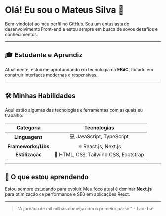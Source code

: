 # Olá! Eu sou o Mateus Silva 👋

Bem-vindo(a) ao meu perfil no GitHub. Sou um entusiasta do desenvolvimento Front-end e estou sempre em busca de novos desafios e conhecimentos.

---

## 🎓 Estudante e Aprendiz

Atualmente, estou me aprofundando em tecnologia na **EBAC**, focado em construir interfaces modernas e responsivas.

---

## 🛠️ Minhas Habilidades

Aqui estão algumas das tecnologias e ferramentas com as quais eu trabalho:

| Categoria | Tecnologias |
| :---: | :---: |
| **Linguagens** | 💻 JavaScript, TypeScript |
| **Frameworks/Libs** | ⚛️ React.js, Next.js |
| **Estilização** | 🎨 HTML, CSS, Tailwind CSS, Bootstrap |

---

## 🌱 O que estou aprendendo

Estou sempre estudando para evoluir. Meu foco atual é dominar **Next.js** para otimização de performance e SEO em aplicações React.

---



> "A jornada de mil milhas começa com o primeiro passo." - Lao-Tsé
